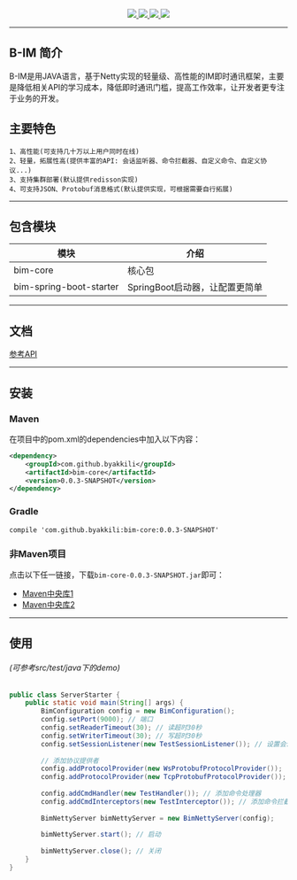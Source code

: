 <p align="center">
    <a target="_blank" href="https://search.maven.org/search?q=g:%22com.github.byakkili%22%20AND%20a:%22bim-core%22">
		<img src="https://img.shields.io/maven-central/v/com.github.byakkili/bim-core.svg?label=Maven%20Central" />
	</a>
	<a target="_blank" href="https://www.apache.org/licenses/LICENSE-2.0">
        <img src="https://img.shields.io/badge/License-Apache--2.0-brightgreen.svg" />
    </a>
    <a target="_blank" href="https://www.oracle.com/technetwork/java/javase/downloads/index.html">
        <img src="https://img.shields.io/badge/JDK-1.8+-green.svg" />
    </a>
    <a target="_blank" href="https://www.codacy.com/manual/byakkili/B-IM?utm_source=github.com&amp;utm_medium=referral&amp;utm_content=byakkili/B-IM&amp;utm_campaign=Badge_Grade">
        <img src="https://app.codacy.com/project/badge/Grade/1fac4395e26241eba4d028771115be70" />
    </a>
</p>

-------------------------------------------------------------------------------

## B-IM 简介
B-IM是用JAVA语言，基于Netty实现的轻量级、高性能的IM即时通讯框架，主要是降低相关API的学习成本，降低即时通讯门槛，提高工作效率，让开发者更专注于业务的开发。

## 主要特色
    1、高性能(可支持几十万以上用户同时在线)
    2、轻量，拓展性高(提供丰富的API: 会话监听器、命令拦截器、自定义命令、自定义协议...)
    3、支持集群部署(默认提供redisson实现)
    4、可支持JSON、Protobuf消息格式(默认提供实现，可根据需要自行拓展)

-------------------------------------------------------------------------------

## 包含模块
| 模块                    |     介绍                                        |
|-------------------------|-------------------------------------------------|
| bim-core                | 核心包                                          |
| bim-spring-boot-starter | SpringBoot启动器，让配置更简单                   |

-------------------------------------------------------------------------------

## 文档 
[参考API](https://apidoc.gitee.com/byakkili/B-IM)

-------------------------------------------------------------------------------

## 安装

### Maven
在项目中的pom.xml的dependencies中加入以下内容：
```xml
<dependency>
    <groupId>com.github.byakkili</groupId>
    <artifactId>bim-core</artifactId>
    <version>0.0.3-SNAPSHOT</version>
</dependency>
```

### Gradle
```
compile 'com.github.byakkili:bim-core:0.0.3-SNAPSHOT'
```

### 非Maven项目
点击以下任一链接，下载`bim-core-0.0.3-SNAPSHOT.jar`即可：
- [Maven中央库1](https://repo1.maven.org/maven2/com/github/byakkili/bim-core/0.0.3-SNAPSHOT/)
- [Maven中央库2](http://repo2.maven.org/maven2/com/github/byakkili/bim-core/0.0.3-SNAPSHOT/)

-------------------------------------------------------------------------------

## 使用 
###### (可参考src/test/java下的demo)
```java
public class ServerStarter {
    public static void main(String[] args) {
        BimConfiguration config = new BimConfiguration();
        config.setPort(9000); // 端口
        config.setReaderTimeout(30); // 读超时30秒
        config.setWriterTimeout(30); // 写超时30秒
        config.setSessionListener(new TestSessionListener()); // 设置会话监听器
        
        // 添加协议提供者
        config.addProtocolProvider(new WsProtobufProtocolProvider());
        config.addProtocolProvider(new TcpProtobufProtocolProvider()); 
        
        config.addCmdHandler(new TestHandler()); // 添加命令处理器
        config.addCmdInterceptors(new TestInterceptor()); // 添加命令拦截器
        
        BimNettyServer bimNettyServer = new BimNettyServer(config);
        
        bimNettyServer.start(); // 启动
        
        bimNettyServer.close(); // 关闭
    }
}
```